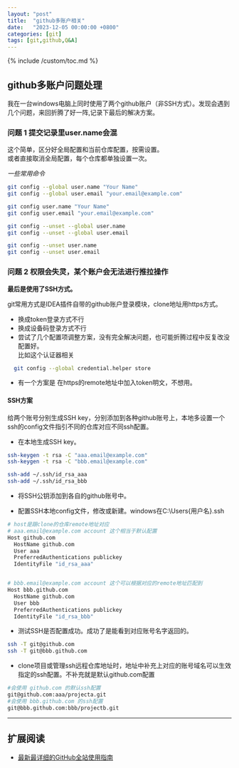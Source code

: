 ```yaml
---
layout: "post"
title:  "github多账户相关"
date:   "2023-12-05 00:00:00 +0800"
categories: [git]
tags: [git,github,Q&A]
---
```

{% include /custom/toc.md %}

## github多账户问题处理

我在一台windows电脑上同时使用了两个github账户（非SSH方式）。发现会遇到几个问题，来回折腾了好一阵,记录下最后的解决方案。

### 问题 1 提交记录里user.name会混

这个简单，区分好全局配置和当前仓库配置，按需设置。  
或者直接取消全局配置，每个仓库都单独设置一次。

*一些常用命令*

```bash
git config --global user.name "Your Name"
git config --global user.email "your.email@example.com"
```

```bash
git config user.name "Your Name"
git config user.email "your.email@example.com"
```

```bash
git config --unset --global user.name
git config --unset --global user.email
```

```bash
git config --unset user.name
git config --unset user.email
```

### 问题 2 权限会失灵，某个账户会无法进行推拉操作

**最后是使用了SSH方式。**

git常用方式是IDEA插件自带的github账户登录模块，clone地址用https方式。

- 换成token登录方式不行
- 换成设备码登录方式不行
- 尝试了几个配置项调整方案，没有完全解决问题，也可能折腾过程中反复改没配置好。  
  比如这个认证器相关

```bash
  git config --global credential.helper store
```

- 有一个方案是 在https的remote地址中加入token明文，不想用。

#### SSH方案

给两个账号分别生成SSH key，分别添加到各种github账号上，本地多设置一个ssh的config文件指引不同的仓库对应不同ssh配置。

- 在本地生成SSH key。

```bash
ssh-keygen -t rsa -C "aaa.email@example.com"
ssh-keygen -t rsa -C "bbb.email@example.com"
```

```bash
ssh-add ~/.ssh/id_rsa_aaa
ssh-add ~/.ssh/id_rsa_bbb
```

- 将SSH公钥添加到各自的github账号中。

- 配置SSH本地config文件，修改或新建。windows在C:\Users\{用户名}\.ssh

```bash
# host是跟clone的仓库remote地址对应
# aaa.email@example.com account 这个相当于默认配置
Host github.com
  HostName github.com
  User aaa
  PreferredAuthentications publickey
  IdentityFile "id_rsa_aaa"


# bbb.email@example.com account 这个可以根据对应的remote地址匹配到
Host bbb.github.com
  HostName github.com
  User bbb
  PreferredAuthentications publickey
  IdentityFile "id_rsa_bbb"
```

- 测试SSH是否配置成功。成功了是能看到对应账号名字返回的。

```bash
ssh -T git@github.com
ssh -T git@bbb.github.com
```

- clone项目或管理ssh远程仓库地址时，地址中补充上对应的账号域名可以生效指定的ssh配置。不补充就是默认github.com配置

```bash
#会使用 github.com 的默认ssh配置
git@github.com:aaa/projecta.git
#会使用 bbb.github.com 的ssh配置
git@bbb.github.com:bbb/projectb.git
```

---

## 扩展阅读

- [最新最详细的GitHub全站使用指南](https://zhuanlan.zhihu.com/p/664195515)

